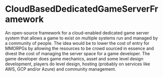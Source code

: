 # CloudBasedDedicatedGameServerFramework
An open-source framework for a cloud-enabled dedicated game server system that allows a game to exist on multiple systems run and managed by a community of people. The idea would be to lower the cost of entry for MMORPGs by allowing the resources to be crowd sourced in essence and divest the cost of managing the server space for a game developer.  The game developer does game mechanics, asset and some level design development, players do level design, hosting (probably on services like AWS, GCP and/or Azure) and community management.

